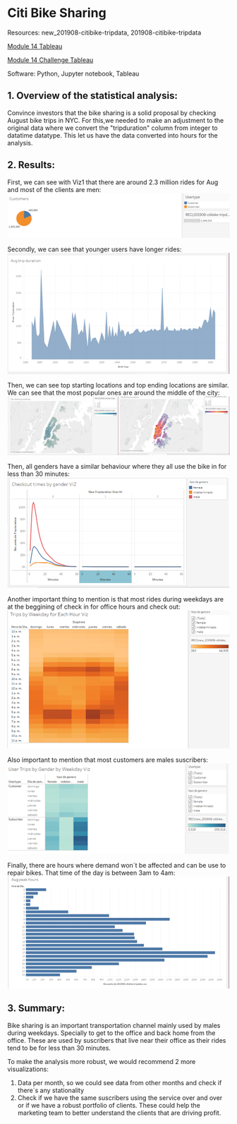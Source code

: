# Citi Bike Sharing

Resources:
new_201908-citibike-tripdata, 201908-citibike-tripdata

[Module 14 Tableau](https://public.tableau.com/views/Module14-/Historia1?:language=en-US&:display_count=n&:origin=viz_share_link)

[Module 14 Challenge Tableau](https://public.tableau.com/views/Module14-Challenge_16598459433340/Historia1?:language=en-US&:display_count=n&:origin=viz_share_link)

Software:
Python, Jupyter notebook, Tableau

## 1. Overview of the statistical analysis:
Convince investors that the bike sharing is a solid proposal by checking August bike trips in NYC.
For this,we needed to make an adjustment to the original data where we convert the "tripduration" column from integer to datatime datatype. This let us have the data converted into hours for the analysis.

## 2. Results:
First, we can see with Viz1 that there are around 2.3 million rides for Aug and most of the clients are men:
![Viz1](https://github.com/karen-trena/bikesharing/blob/main/Pictures/Viz1.png)


Secondly, we can see that younger users have longer rides:
![Viz2](https://github.com/karen-trena/bikesharing/blob/main/Pictures/Viz2.png)


Then, we can see top starting locations and top ending locations are similar. We can see that the most popular ones are around the middle of the city:
![Viz3](https://github.com/karen-trena/bikesharing/blob/main/Pictures/Viz3.png)


Then, all genders have a similar behaviour where they all use the bike in for less than 30 minutes:
![Viz4](https://github.com/karen-trena/bikesharing/blob/main/Pictures/Viz4.png)


Another important thing to mention is that most rides during weekdays are at the beggining of check in for office hours and check out:
![Viz5](https://github.com/karen-trena/bikesharing/blob/main/Pictures/Viz5.png)


Also important to mention that most customers are males suscribers:
![Viz6](https://github.com/karen-trena/bikesharing/blob/main/Pictures/Viz6.png)


Finally, there are hours where demand won´t be affected and can be use to repair bikes. That time of the day is between 3am to 4am:
![Viz7](https://github.com/karen-trena/bikesharing/blob/main/Pictures/Viz7.png)

## 3. Summary:
Bike sharing is an important transportation channel mainly used by males during weekdays. Specially to get to the office and back home from the office. These are used by suscribers that live near their office as their rides tend to be for less than 30 minutes.

To make the analysis more robust, we would recommend 2 more visualizations:
1. Data per month, so we could see data from other months and check if there´s any stationality
2. Check if we have the same suscribers using the service over and over or if we have a robust portfolio of clients. These could help the marketing team to better understand the clients that are driving profit.
